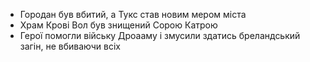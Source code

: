 - Городан був вбитий, а Тукс став новим мером міста
- Храм Крові Вол був знищений Сорою Катрою
- Герої помогли війську Дроааму і змусили здатись бреландський загін, не вбиваючи всіх